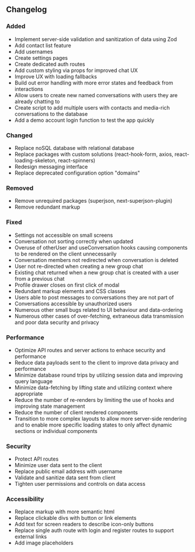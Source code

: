 ## Changelog

### Added
- Implement server-side validation and sanitization of data using Zod
- Add contact list feature
- Add usernames
- Create settings pages
- Create dedicated auth routes
- Add custom styling via props for improved chat UX
- Improve UX with loading fallbacks
- Build out error handling with more error states and feedback from interactions
- Allow users to create new named conversations with users they are already chatting to
- Create script to add multiple users with contacts and media-rich conversations to the database
- Add a demo account login function to test the app quickly

### Changed
- Replace noSQL database with relational database
- Replace packages with custom solutions (react-hook-form, axios, react-loading-skeleton, react-spinners)
- Redesign messaging interface 
- Replace deprecated configuration option "domains"

### Removed
- Remove unrequired packages (superjson, next-superjson-plugin)
- Remove redundant markup

### Fixed
- Settings not accessible on small screens
- Conversation not sorting correctly when updated
- Overuse of otherUser and useConversation hooks causing components to be rendered on the client unnecessarily
- Conversation members not redirected when conversation is deleted
- User not re-directed when creating a new group chat
- Existing chat returned when a new group chat is created with a user from a previous chat
- Profile drawer closes on first click of modal
- Redundant markup elements and CSS classes
- Users able to post messages to conversations they are not part of
- Conversations accessible by unauthorized users
- Numerous other small bugs related to UI behaviour and data-ordering
- Numerous other cases of over-fetching, extraneous data transmission and poor data security and privacy

### Performance

- Optimize API routes and server actions to enhace security and performance
- Reduce data payloads sent to the client to improve data privacy and performance
- Minimize database round trips by utilizing session data and improving query language
- Minimize data-fetching by lifting state and utilizing context where appropriate
- Reduce the number of re-renders by limiting the use of hooks and improving state management
- Reduce the number of client rendered components
- Transition to more complex layouts to allow more server-side rendering and to enable more specific loading states to only affect dynamic sections or individual components

### Security
- Protect API routes
- Minimize user data sent to the client
- Replace public email address with username
- Validate and sanitize data sent from client
- Tighten user permissions and controls on data access

### Accessibility

- Replace markup with more semantic html
- Replace clickable divs with button or link elements
- Add text for screen readers to describe icon-only buttons
- Replace single auth route with login and register routes to support external links
- Add image placeholders